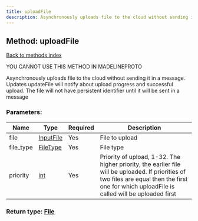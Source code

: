 ```yaml
---
title: uploadFile
description: Asynchronously uploads file to the cloud without sending it in a message. Updates updateFile will notify about upload progress and successful upload. The file will not have persistent identifier until it will be sent in a message
---
```

## Method: uploadFile  
[Back to methods index](index.md)


YOU CANNOT USE THIS METHOD IN MADELINEPROTO


Asynchronously uploads file to the cloud without sending it in a message. Updates updateFile will notify about upload progress and successful upload. The file will not have persistent identifier until it will be sent in a message

### Parameters:

| Name     |    Type       | Required | Description |
|----------|---------------|----------|-------------|
|file|[InputFile](../types/InputFile.md) | Yes|File to upload|
|file\_type|[FileType](../types/FileType.md) | Yes|File type|
|priority|[int](../types/int.md) | Yes|Priority of upload, 1-32. The higher priority, the earlier file will be uploaded. If priorities of two files are equal then the first one for which uploadFile is called will be uploaded first|


### Return type: [File](../types/File.md)


